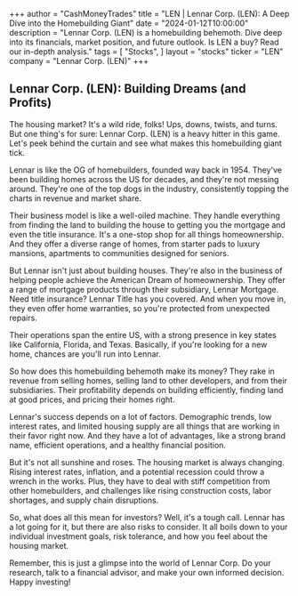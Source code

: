 +++
author = "CashMoneyTrades"
title = "LEN |  Lennar Corp. (LEN): A Deep Dive into the Homebuilding Giant"
date = "2024-01-12T10:00:00"
description = "Lennar Corp. (LEN) is a homebuilding behemoth. Dive deep into its financials, market position, and future outlook.  Is LEN a buy? Read our in-depth analysis."
tags = [
"Stocks",
]
layout = "stocks"
ticker = "LEN"
company = "Lennar Corp. (LEN)"
+++
        


## Lennar Corp. (LEN): Building Dreams (and Profits)

The housing market? It's a wild ride, folks! Ups, downs, twists, and turns. But one thing's for sure: Lennar Corp. (LEN) is a heavy hitter in this game. Let's peek behind the curtain and see what makes this homebuilding giant tick.

Lennar is like the OG of homebuilders, founded way back in 1954. They've been building homes across the US for decades, and they're not messing around. They're one of the top dogs in the industry, consistently topping the charts in revenue and market share.

Their business model is like a well-oiled machine. They handle everything from finding the land to building the house to getting you the mortgage and even the title insurance. It's a one-stop shop for all things homeownership.  And they offer a diverse range of homes, from starter pads to luxury mansions, apartments to communities designed for seniors. 

But Lennar isn't just about building houses. They're also in the business of helping people achieve the American Dream of homeownership. They offer a range of mortgage products through their subsidiary, Lennar Mortgage. Need title insurance? Lennar Title has you covered.  And when you move in, they even offer home warranties, so you're protected from unexpected repairs.  

Their operations span the entire US, with a strong presence in key states like California, Florida, and Texas. Basically, if you're looking for a new home, chances are you'll run into Lennar.

So how does this homebuilding behemoth make its money? They rake in revenue from selling homes, selling land to other developers, and from their subsidiaries.  Their profitability depends on building efficiently, finding land at good prices, and pricing their homes right. 

Lennar's success depends on a lot of factors.  Demographic trends, low interest rates, and limited housing supply are all things that are working in their favor right now. And they have a lot of advantages, like a strong brand name, efficient operations, and a healthy financial position.

But it's not all sunshine and roses. The housing market is always changing.  Rising interest rates, inflation, and a potential recession could throw a wrench in the works.  Plus, they have to deal with stiff competition from other homebuilders,  and challenges like rising construction costs, labor shortages, and supply chain disruptions.

So, what does all this mean for investors? Well, it's a tough call. Lennar has a lot going for it, but there are also risks to consider.  It all boils down to your individual investment goals, risk tolerance, and how you feel about the housing market.

Remember, this is just a glimpse into the world of Lennar Corp.  Do your research, talk to a financial advisor, and make your own informed decision.  Happy investing! 

        